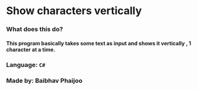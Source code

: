 # Show characters vertically

### What does this do?
#### This program basically takes some text as input and shows it vertically , 1 character at a time.

### Language: `C#`
### Made by: **Baibhav Phaijoo** 


